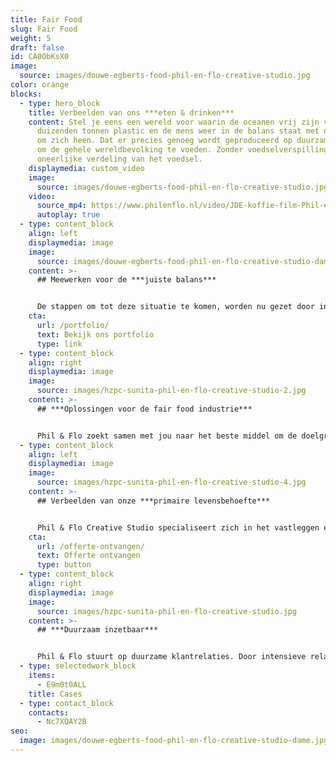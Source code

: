 ```yaml
---
title: Fair Food
slug: Fair Food
weight: 5
draft: false
id: CA0ObKsX0
image:
  source: images/douwe-egberts-food-phil-en-flo-creative-studio.jpg
color: orange
blocks:
  - type: hero_block
    title: Verbeelden van ons ***eten & drinken***
    content: Stel je eens een wereld voor waarin de oceanen vrij zijn van de
      duizenden tonnen plastic en de mens weer in de balans staat met de wereld
      om zich heen. Dat er precies genoeg wordt geproduceerd op duurzame wijze
      om de gehele wereldbevolking te voeden. Zonder voedselverspilling en
      oneerlijke verdeling van het voedsel.
    displaymedia: custom_video
    image:
      source: images/douwe-egberts-food-phil-en-flo-creative-studio.jpg
    video:
      source_mp4: https://www.philenflo.nl/video/JDE-koffie-film-Phil-en-Flo-website-source.mp4
      autoplay: true
  - type: content_block
    align: left
    displaymedia: image
    image:
      source: images/douwe-egberts-food-phil-en-flo-creative-studio-dame.jpg
    content: >-
      ## Meewerken voor de ***juiste balans***


      De stappen om tot deze situatie te komen, worden nu gezet door innovatieve organisaties in de foodsector. Phil & Flo helpt organisaties hun verhaal aan het grote publiek te vertellen. Door middel van het creëren van een sterk verhaal en maatwerk visualisaties zorgen we dat jouw verhaal in een stroomversnelling komt en de juiste personen bereikt.
    cta:
      url: /portfolio/
      text: Bekijk ons portfolio
      type: link
  - type: content_block
    align: right
    displaymedia: image
    image:
      source: images/hzpc-sunita-phil-en-flo-creative-studio-2.jpg
    content: >-
      ## ***Oplossingen voor de fair food industrie***


      Phil & Flo zoekt samen met jou naar het beste middel om de doelgroep te bereiken. Of dit nu high-end productanimatie is, een heldere uitleganimatie of een persoonlijke en interactieve film. Wij zorgen dat je de juiste tools inzet. Bel ons vrijblijvend om te sparren over de mogelijkheden. 085 - 273 8331
  - type: content_block
    align: left
    displaymedia: image
    image:
      source: images/hzpc-sunita-phil-en-flo-creative-studio-4.jpg
    content: >-
      ## Verbeelden van onze ***primaire levensbehoefte***


      Phil & Flo Creative Studio specialiseert zich in het vastleggen en verbeelden van fair food. Als je kijkt naar de wereld van morgen, dan zie je dat er nog veel moet gebeuren om iedereen te voorzien van duurzame voedsel. Wij proberen dit te versnellen door jou te helpen met het verbeelden van je product of innovatie.
    cta:
      url: /offerte-ontvangen/
      text: Offerte ontvangen
      type: button
  - type: content_block
    align: right
    displaymedia: image
    image:
      source: images/hzpc-sunita-phil-en-flo-creative-studio.jpg
    content: >-
      ## ***Duurzaam inzetbaar***


      Phil & Flo stuurt op duurzame klantrelaties. Door intensieve relaties met onze klanten kunnen we keer op keer duurzame producties maken. Producties die zowel op inhoudelijk als strategisch vlak voor geruime inzetbaar zijn. Bel ons direct voor vrijblijvend advies op 085 -273 8331.
  - type: selectedwork_block
    items:
      - E9m0t0ALL
    title: Cases
  - type: contact_block
    contacts:
      - Nc7XQAY2B
seo:
  image: images/douwe-egberts-food-phil-en-flo-creative-studio-dame.jpg
---
```

